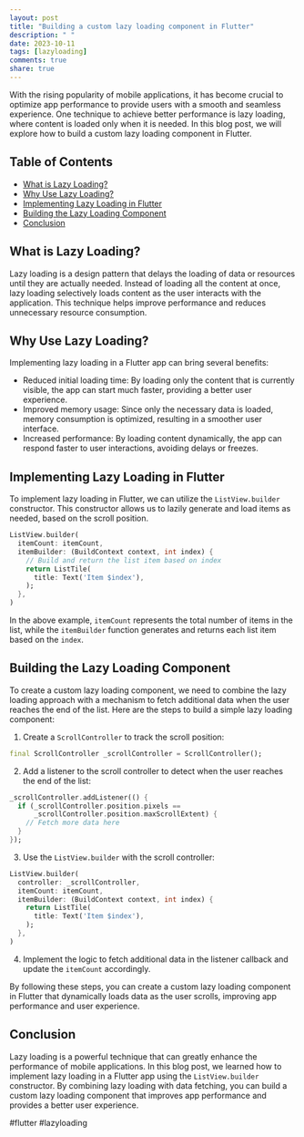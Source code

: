 ```yaml
---
layout: post
title: "Building a custom lazy loading component in Flutter"
description: " "
date: 2023-10-11
tags: [lazyloading]
comments: true
share: true
---
```


With the rising popularity of mobile applications, it has become crucial to optimize app performance to provide users with a smooth and seamless experience. One technique to achieve better performance is lazy loading, where content is loaded only when it is needed. In this blog post, we will explore how to build a custom lazy loading component in Flutter.

## Table of Contents
- [What is Lazy Loading?](#what-is-lazy-loading)
- [Why Use Lazy Loading?](#why-use-lazy-loading)
- [Implementing Lazy Loading in Flutter](#implementing-lazy-loading-in-flutter)
- [Building the Lazy Loading Component](#building-the-lazy-loading-component)
- [Conclusion](#conclusion)

## What is Lazy Loading?
Lazy loading is a design pattern that delays the loading of data or resources until they are actually needed. Instead of loading all the content at once, lazy loading selectively loads content as the user interacts with the application. This technique helps improve performance and reduces unnecessary resource consumption.

## Why Use Lazy Loading?
Implementing lazy loading in a Flutter app can bring several benefits:
- Reduced initial loading time: By loading only the content that is currently visible, the app can start much faster, providing a better user experience.
- Improved memory usage: Since only the necessary data is loaded, memory consumption is optimized, resulting in a smoother user interface.
- Increased performance: By loading content dynamically, the app can respond faster to user interactions, avoiding delays or freezes.

## Implementing Lazy Loading in Flutter
To implement lazy loading in Flutter, we can utilize the `ListView.builder` constructor. This constructor allows us to lazily generate and load items as needed, based on the scroll position.

```dart
ListView.builder(
  itemCount: itemCount,
  itemBuilder: (BuildContext context, int index) {
    // Build and return the list item based on index
    return ListTile(
      title: Text('Item $index'),
    );
  },
)
```

In the above example, `itemCount` represents the total number of items in the list, while the `itemBuilder` function generates and returns each list item based on the `index`.

## Building the Lazy Loading Component
To create a custom lazy loading component, we need to combine the lazy loading approach with a mechanism to fetch additional data when the user reaches the end of the list. Here are the steps to build a simple lazy loading component:

1. Create a `ScrollController` to track the scroll position:

```dart
final ScrollController _scrollController = ScrollController();
```

2. Add a listener to the scroll controller to detect when the user reaches the end of the list:

```dart
_scrollController.addListener(() {
  if (_scrollController.position.pixels ==
      _scrollController.position.maxScrollExtent) {
    // Fetch more data here
  }
});
```

3. Use the `ListView.builder` with the scroll controller:

```dart
ListView.builder(
  controller: _scrollController,
  itemCount: itemCount,
  itemBuilder: (BuildContext context, int index) {
    return ListTile(
      title: Text('Item $index'),
    );
  },
)
```

4. Implement the logic to fetch additional data in the listener callback and update the `itemCount` accordingly.

By following these steps, you can create a custom lazy loading component in Flutter that dynamically loads data as the user scrolls, improving app performance and user experience.

## Conclusion
Lazy loading is a powerful technique that can greatly enhance the performance of mobile applications. In this blog post, we learned how to implement lazy loading in a Flutter app using the `ListView.builder` constructor. By combining lazy loading with data fetching, you can build a custom lazy loading component that improves app performance and provides a better user experience.

#flutter #lazyloading